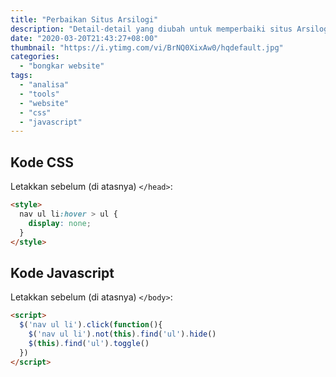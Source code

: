 ```yaml
---
title: "Perbaikan Situs Arsilogi"
description: "Detail-detail yang diubah untuk memperbaiki situs Arsilogi"
date: "2020-03-20T21:43:27+08:00"
thumbnail: "https://i.ytimg.com/vi/BrNQ0XixAw0/hqdefault.jpg"
categories:
  - "bongkar website"
tags:
  - "analisa"
  - "tools"
  - "website"
  - "css"
  - "javascript"
---
```


## Kode CSS

Letakkan sebelum (di atasnya) `</head>`:

```html
<style>
  nav ul li:hover > ul {
    display: none;
  }
</style>
```

## Kode Javascript

Letakkan sebelum (di atasnya) `</body>`:

```html
<script>
  $('nav ul li').click(function(){
    $('nav ul li').not(this).find('ul').hide()
    $(this).find('ul').toggle()
  })
</script>
```